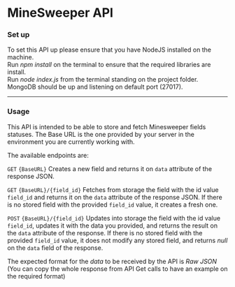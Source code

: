 # MineSweeper API

### Set up
To set this API up please ensure that you have NodeJS installed on the machine.  
Run _npm install_ on the terminal to ensure that the required libraries are install.  
Run _node index.js_ from the terminal standing on the project folder.    
MongoDB should be up and listening on default port (27017).
___

### Usage
This API is intended to be able to store and fetch Minesweeper fields statuses.
The Base URL is the one provided by your server in the environment you are currently working with.

The available endpoints are:

`GET` ```{BaseURL}``` Creates a new field and returns it on `data` attribute of the response JSON.

`GET` ```{BaseURL}/{field_id}``` Fetches from storage the field with the id value `field_id` and returns it on the `data` attribute of the response JSON.
If there is no stored field with the provided `field_id` value, it creates a fresh one.

`POST` ```{BaseURL}/{field_id}``` Updates into storage the field with the id value `field_id`, 
updates it with the data you provided, and returns the result on the `data` attribute of the response. 
If there is no stored field with the provided `field_id` value, it does not modify any stored field, and returns *null*
on the `data` field of the response.

The expected format for the *data* to be received by the API is *Raw JSON* (You can copy the whole response from API Get
calls to have an example on the required format)